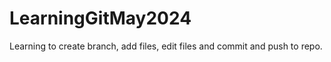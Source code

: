 # LearningGitMay2024

Learning to create branch, add files, edit files and commit and push to repo.
